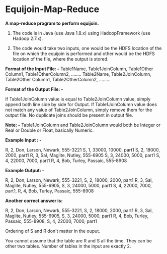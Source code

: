 # Equijoin-Map-Reduce

**A map-reduce program to perform equijoin.**

1. The code is in Java (use Java 1.8.x) using HadoopFramework (use Hadoop 2.7.x).

2. The code would take two inputs, one would be the HDFS location of the file on which the equijoin is performed and other would be the HDFS location of the file, where the output is stored.

**Format of the Input File: -**
  Table1Name, Table1JoinColumn, Table1Other Column1, Table1OtherColumn2, ……..
  Table2Name, Table2JoinColumn, Table2Other Column1, Table2OtherColumn2, ……...

**Format of the Output File: -**

  If Table1JoinColumn value is equal to Table2JoinColumn value, simply append both line side by side for Output. If 
  Table1JoinColumn value does not match any value of Table2JoinColumn, simply remove them for the output file. No duplicate     joins should be present in output file.

**Note: -**
  Table1JoinColumn and Table2JoinColumn would both be Integer or Real or Double or Float, basically Numeric.

**Example Input : -**
  
  R, 2, Don, Larson, Newark, 555-3221
  S, 1, 33000, 10000, part1
  S, 2, 18000, 2000, part1
  R, 3, Sal, Maglite, Nutley, 555-6905
  S, 3, 24000, 5000, part1
  S, 4, 22000, 7000, part1
  R, 4, Bob, Turley, Passaic, 555-8908

**Example Output: -**

  R, 2, Don, Larson, Newark, 555-3221, S, 2, 18000, 2000, part1
  R, 3, Sal, Maglite, Nutley, 555-6905, S, 3, 24000, 5000, part1
  S, 4, 22000, 7000, part1, R, 4, Bob, Turley, Passaic, 555-8908

**Another correct answer is:**
  
  R, 2, Don, Larson, Newark, 555-3221, S, 2, 18000, 2000, part1
  R, 3, Sal, Maglite, Nutley, 555-6905, S, 3, 24000, 5000, part1
  R, 4, Bob, Turley, Passaic, 555-8908, S, 4, 22000, 7000, part1

Ordering of S and R don't matter in the ouput.

You cannot assume that the table are R and S all the time. They can be other two tables. Number of tables
in the input are exactly 2.
